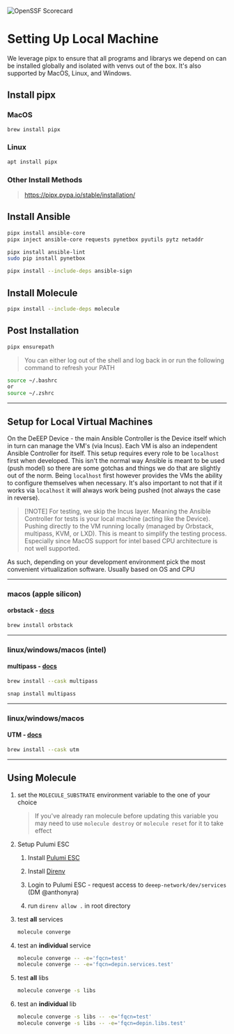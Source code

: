 ![OpenSSF Scorecard](https://api.scorecard.dev/projects/github.com/deeep-network/ansible_collections/badge)

# Setting Up Local Machine

We leverage pipx to ensure that all programs and librarys we depend on can be installed globally and isolated with venvs out of the box. It's also supported by MacOS, Linux, and Windows.

## Install pipx

### MacOS

```bash
brew install pipx
```

### Linux

```bash
apt install pipx
```

### Other Install Methods

> https://pipx.pypa.io/stable/installation/

## Install Ansible

```bash
pipx install ansible-core
pipx inject ansible-core requests pynetbox pyutils pytz netaddr
```

```bash
pipx install ansible-lint
sudo pip install pynetbox

```

```bash
pipx install --include-deps ansible-sign
```

## Install Molecule

```bash
pipx install --include-deps molecule
```

## Post Installation

```bash
pipx ensurepath
```

> You can either log out of the shell and log back in or run the following command to refresh your PATH

```bash
source ~/.bashrc
or
source ~/.zshrc
```

---

## Setup for Local Virtual Machines

On the DeEEP Device - the main Ansible Controller is the Device itself which in turn can manage the VM's (via Incus). Each VM is also an independent Ansible Controller for itself. This setup requires every role to be `localhost` first when developed. This isn't the normal way Ansible is meant to be used (push model) so there are some gotchas and things we do that are slightly out of the norm. Being `localhost` first however provides the VMs the ability to configure themselves when necessary. It's also important to not that if it works via `localhost` it will always work being pushed (not always the case in reverse).

> [!NOTE] For testing, we skip the Incus layer. Meaning the Ansible Controller for tests is your local machine (acting like the Device). Pushing directly to the VM running locally (managed by Orbstack, multipass, KVM, or LXD). This is meant to simplify the testing process. Especially since MacOS support for intel based CPU architecture is not well supported.

As such, depending on your development environment pick the most convenient virtualization software. Usually based on OS and CPU

---

### macos (apple silicon)

#### orbstack - [docs](https://docs.orbstack.dev/install)

```bash
brew install orbstack
```

---

### linux/windows/macos (intel)

#### multipass - [docs](https://multipass.run/install)

```bash
brew install --cask multipass
```

```bash
snap install multipass
```

---

### linux/windows/macos

#### UTM - [docs](https://mac.getutm.app/)

```bash
brew install --cask utm
```

---

## Using Molecule

1. set the `MOLECULE_SUBSTRATE` environment variable to the one of your choice

    > If you've already ran molecule before updating this variable you may need to use `molecule destroy` or `molecule reset` for it to take effect

2. Setup Pulumi ESC

    1. Install [Pulumi ESC](https://www.pulumi.com/docs/esc/download-install/)

    2. Install [Direnv](https://direnv.net/docs/installation.html)

    3. Login to Pulumi ESC - request access to `deeep-network/dev/services` (DM @anthonyra)

    4. run `direnv allow .` in root directory

3. test **all** services

    ```bash
    molecule converge
    ```

4. test an **individual** service

    ```bash
    molecule converge -- -e='fqcn=test'
    molecule converge -- -e='fqcn=depin.services.test'
    ```

5. test **all** libs

    ```bash
    molecule converge -s libs
    ```

6. test an **individual** lib

    ```bash
    molecule converge -s libs -- -e='fqcn=test'
    molecule converge -s libs -- -e='fqcn=depin.libs.test'
    ```
